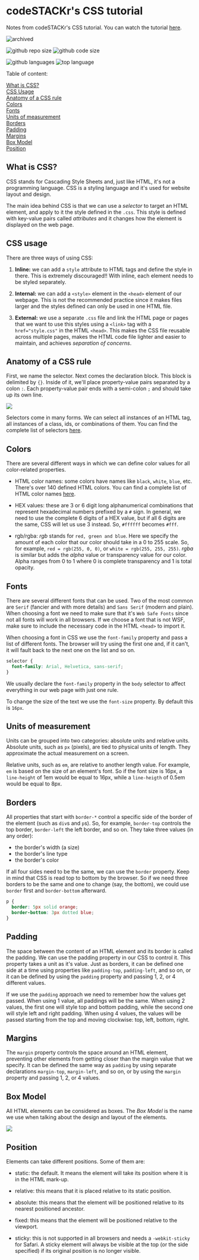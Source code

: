 # codeSTACKr's CSS tutorial


Notes from codeSTACKr's CSS tutorial. You can watch the tutorial [here](https://www.youtube.com/watch?v=Tfjd5yzCaxk).

![archived](https://img.shields.io/badge/lifecycle-archived-red.svg)

![github repo size](https://img.shields.io/github/repo-size/daczarne/css_tutorial_codestackr)
![github code size](https://img.shields.io/github/languages/code-size/daczarne/css_tutorial_codestackr)

![github languages](https://img.shields.io/github/languages/count/daczarne/css_tutorial_codestackr)
![top language](https://img.shields.io/github/languages/top/daczarne/css_tutorial_codestackr)


Table of content:

[What is CSS?](#what-is-css)  
[CSS Usage](#css-usage)  
[Anatomy of a CSS rule](#anatomy-of-a-css-rule)  
[Colors](#colors)  
[Fonts](#fonts)  
[Units of measurement](#units-of-measurement)  
[Borders](#borders)  
[Padding](#padding)  
[Margins](#margins)  
[Box Model](#box-model)  
[Position](#position)

## What is CSS?

CSS stands for Cascading Style Sheets and, just like HTML, it's not a programming language. CSS is a styling language and it's used for website layout and design.

The main idea behind CSS is that we can use a *selector* to target an HTML element, and apply to it the style defined in the `.css`. This style is defined with key-value pairs called *attributes* and it changes how the element is displayed on the web page.

## CSS usage

There are three ways of using CSS:

1. **Inline:** we can add a `style` attribute to HTML tags and define the style in there. This is extremely discouraged!! With inline, each element needs to be styled separately.

2. **Internal:** we can add a `<style>` element in the `<head>` element of our webpage. This is not the recommended practice since it makes files larger and the styles defined can only be used in one HTML file.

3. **External:** we use a separate `.css` file and link the HTML page or pages that we want to use this styles using a `<link>` tag with a `href="style.css"` in the HTML `<head>`. This makes the CSS file reusable across multiple pages, makes the HTML code file lighter and easier to maintain, and achieves *separation of concerns*.

## Anatomy of a CSS rule

First, we name the selector. Next comes the declaration block. This block is delimited by `{}`. Inside of it, we'll place property-value pairs separated by a colon `:`. Each property-value pair ends with a semi-colon `;` and should take up its own line. 

![](img/css-selector-anatomy.png)

Selectors come in many forms. We can select all instances of an HTML tag, all instances of a class, ids, or combinations of them. You can find the complete list of selectors [here](https://www.w3schools.com/cssref/css_selectors.asp).

## Colors

There are several different ways in which we can define color values for all color-related properties.

- HTML color names: some colors have names like `black`, `white`, `blue`, etc. There's over 140 defined HTML colors. You can find a complete list of HTML color names [here](https://www.codestackr.com/blog/html-color-names/).

- HEX values: these are 3 or 6 digit long alphanumerical combinations that represent hexadecimal numbers prefixed by a `#` sign. In general, we need to use the complete 6 digits of a HEX value, but if all 6 digits are the same, CSS will let us use 3 instead. So, `#ffffff` becomes `#fff`.

- rgb/rgba: *rgb* stands for `red, green and blue`. Here we specify the amount of each color that our color should take in a 0 to 255 scale. So, for example, `red = rgb(255, 0, 0)`, or `white = rgb(255, 255, 255)`. *rgba* is similar but adds the *alpha* value or transparency value for our color. Alpha ranges from 0 to 1 where 0 is complete transparency and 1 is total opacity.

## Fonts

There are several different fonts that can be used. Two of the most common are `Serif` (fancier and with more details) and `Sans Serif` (modern and plain). When choosing a font we need to make sure that it's `Web Safe Fonts` since not all fonts will work in all browsers. If we choose a font that is not WSF, make sure to include the necessary code in the HTML `<head>` to import it. 

When choosing a font in CSS we use the `font-family` property and pass a list of different fonts. The browser will try using the first one and, if it can't, it will fault back to the next one on the list and so on.

``` css
selector {
  font-family: Arial, Helvetica, sans-serif;
}
```

We usually declare the `font-family` property in the `body` selector to affect everything in our web page with just one rule.

To change the size of the text we use the `font-size` property. By default this is `16px`.

## Units of measurement

Units can be grouped into two categories: absolute units and relative units. Absolute units, such as `px` (pixels), are tied to physical units of length. They approximate the actual measurement on a screen.

Relative units, such as `em`, are relative to another length value. For example, `em` is based on the size of an element's font. So if the font size is 16px, a `line-height` of 1em would be equal to 16px, while a `line-heigth` of 0.5em would be equal to 8px.

## Borders

All properties that start with `border-*` control a specific side of the border of the element (such as `div`s and `p`s). So, for example, `border-top` controls the top border, `border-left` the left border, and so on. They take three values (in any order):

- the border's width (a size)  
- the border's line type  
- the border's color  

If all four sides need to be the same, we can use the `border` property. Keep in mind that CSS is read top to bottom by the browser. So if we need three borders to be the same and one to change (say, the bottom), we could use `border` first and `border-bottom` afterward.

``` css
p {
  border: 5px solid orange;
  border-bottom: 3px dotted blue;
}
```

## Padding

The space between the content of an HTML element and its border is called the padding. We can use the padding property in our CSS to control it. This property takes a unit as it's value. Just as borders, it can be defined one side at a time using properties like `padding-top`, `padding-left`, and so on, or it can be defined by using the `padding` property and passing 1, 2, or 4 different values.

If we use the `padding` approach we need to remember how the values get passed. When using 1 value, all paddings will be the same. When using 2 values, the first one will style top and bottom padding, while the second one will style left and right padding. When using 4 values, the values will be passed starting from the top and moving clockwise: top, left, bottom, right.

## Margins

The `margin` property controls the space around an HTML element, preventing other elements from getting closer than the margin value that we specify. It can be defined the same way as `padding` by using separate declarations `margin-top`, `margin-left`, and so on, or by using the `margin` property and passing 1, 2, or 4 values.

## Box Model

All HTML elements can be considered as boxes. The *Box Model* is the name we use when talking about the design and layout of the elements.

![](img/box-model.png)

 ## Position

Elements can take different positions. Some of them are:

- static: the default. It means the element will take its position where it is in the HTML mark-up.

- relative: this means that it is placed relative to its static position.

- absolute: this means that the element will be positioned relative to its nearest positioned ancestor.

- fixed: this means that the element will be positioned relative to the viewport.

- sticky: this is not supported in all browsers and needs a `-webkit-sticky` for Safari. A sticky element will always be visible at the top (or the side specified) if its original position is no longer visible.
